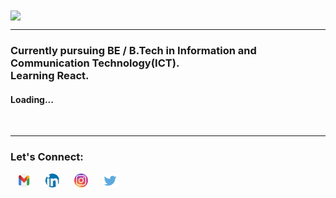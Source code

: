 <img align="center" src="https://readme-typing-svg.herokuapp.com?color=5F6769&size=30&center=true&vCenter=true&width=550&height=70&lines=Hello+World!👋,+I'm+Shah+Natansh;+An+Open+Source+Enthusiast+☀;+Welcome+to+my+GitHub!;">
<br>
<hr/>

<h3 align="centre">Currently pursuing BE / B.Tech in Information and Communication Technology(ICT).<br>Learning React.</h3>
<h4>Loading...</h4>
<br>
<hr/>

### Let's Connect:

<a href="mailto:natansh175@gmail.com"><img src="g-mail.png" width="22px" alt="G-Mail Icon" hspace="10"></a>
<a href="https://www.linkedin.com/in/natansh-shah-281524204/"><img src="linkedIn.png" width="22px" alt="LinkedIn Icon" hspace="10"></a>
<a href="https://www.instagram.com/natansh_1753/"><img src="instagram.png" width="22px" alt="Instagram Icon" hspace="10"></a>
<a href="https://twitter.com/NatanshShah"><img src="twitter.png" width="23px" height="22px" alt="Twitter Icon" hspace="10"></a>

<br />
